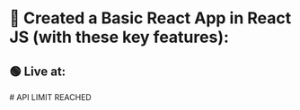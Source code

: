 <h1>🚀 Created a Basic React App in React JS (with these key features):</h1>
<h3></h3>
<h3></h3>
<h3></h3>
<h3></h3>

<h2>🟢 Live at:  </h2>
# API LIMIT REACHED
